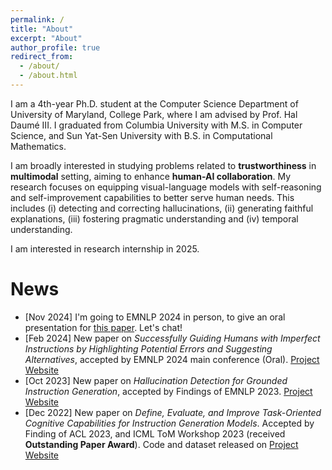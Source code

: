 ```yaml
---
permalink: /
title: "About"
excerpt: "About"
author_profile: true
redirect_from: 
  - /about/
  - /about.html
---
```


I am a 4th-year Ph.D. student at the Computer Science Department of University of Maryland, College Park, where I am advised by Prof. Hal Daumé III. I graduated from Columbia University with M.S. in Computer Science, and Sun Yat-Sen University with B.S. in Computational Mathematics.

I am broadly interested in studying problems related to **trustworthiness** in **multimodal** setting, aiming to enhance **human-AI collaboration**. My research focuses on equipping visual-language models with self-reasoning and self-improvement capabilities to better serve human needs. This includes (i) detecting and correcting hallucinations, (ii) generating faithful explanations, (iii) fostering pragmatic understanding and (iv) temporal understanding.

I am interested in research internship in 2025.


# News

* [Nov 2024]  I'm going to EMNLP 2024 in person, to give an oral presentation for [this paper](https://arxiv.org/abs/2402.16973). Let's chat!
* [Feb 2024]  New paper on *Successfully Guiding Humans with Imperfect Instructions by Highlighting Potential Errors and Suggesting Alternatives*, accepted by EMNLP 2024 main conference (Oral). [Project Website](https://lingjunzhao.github.io/HEAR.html)
* [Oct 2023]  New paper on *Hallucination Detection for Grounded Instruction Generation*, accepted by Findings of EMNLP 2023. [Project Website](https://lingjunzhao.github.io/hallucination_detection.html)
* [Dec 2022]  New paper on *Define, Evaluate, and Improve Task-Oriented Cognitive Capabilities for Instruction Generation Models*. Accepted by Finding of ACL 2023, and ICML ToM Workshop 2023 (received **Outstanding Paper Award**). Code and dataset released on [Project Website](https://lingjunzhao.github.io/coop_instruction.html)
